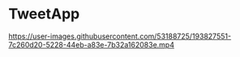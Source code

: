 # TweetApp


https://user-images.githubusercontent.com/53188725/193827551-7c260d20-5228-44eb-a83e-7b32a162083e.mp4

